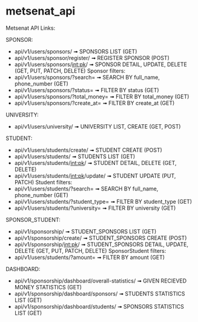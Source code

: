 # metsenat_api

Metsenat API Links:

SPONSOR:
* api/v1/users/sponsors/  ➟  SPONSORS LIST (GET)
* api/v1/users/sponsor/register/  ➟  REGISTER SPONSOR (POST)
* api/v1/users/sponsors/<int:pk>/  ➟  SPONSOR DETAIL, UPDATE, DELETE (GET, PUT, PATCH, DELETE)
Sponsor filters:
* api/v1/users/sponsors/?search=  ➟  SEARCH BY full_name, phone_number (GET)
* api/v1/users/sponsors/?status=  ➟  FILTER BY status (GET)
* api/v1/users/sponsors/?total_money=  ➟  FILTER BY total_money (GET)
* api/v1/users/sponsors/?create_at=  ➟  FILTER BY create_at (GET)


UNIVERSITY:
* api/v1/users/university/  ➟  UNIVERSITY LIST, CREATE (GET, POST)


STUDENT:
* api/v1/users/students/create/  ➟  STUDENT CREATE (POST)
* api/v1/users/students/  ➟  STUDENTS LIST (GET)
* api/v1/users/students/<int:pk>/  ➟  STUDENT DETAIL, DELETE (GET, DELETE)
* api/v1/users/students/<int:pk>/update/  ➟  STUDENT UPDATE (PUT, PATCH)
Student filters:
* api/v1/users/students/?search=  ➟  SEARCH BY full_name, phone_number (GET)
* api/v1/users/students/?student_type=  ➟  FILTER BY student_type (GET)
* api/v1/users/students/?university=  ➟  FILTER BY university (GET)


SPONSOR_STUDENT:
* api/v1/sponsorship/  ➟  STUDENT_SPONSORS LIST (GET)
* api/v1/sponsorship/create/  ➟  STUDENT_SPONSORS CREATE (POST)
* api/v1/sponsorship/<int:pk>/  ➟  STUDENT_SPONSORS DETAIL, UPDATE, DELETE (GET, PUT, PATCH, DELETE)
SponsorStudent filters:
* api/v1/users/students/?amount=  ➟  FILTER BY amount (GET)


DASHBOARD:
* api/v1/sponsorship/dashboard/overall-statistics/  ➟  GIVEN RECIEVED MONEY STATISTICS (GET)
* api/v1/sponsorship/dashboard/sponsors/  ➟  STUDENTS STATISTICS LIST (GET)
* api/v1/sponsorship/dashboard/students/  ➟  SPONSORS STATISTICS LIST (GET)

